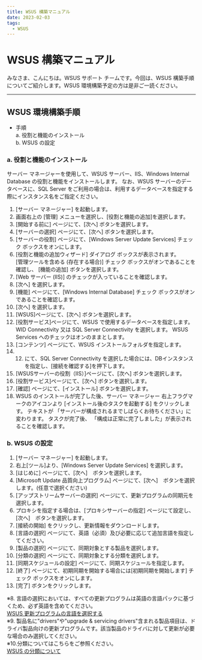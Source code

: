 ```yaml
---
title: WSUS 構築マニュアル
date: 2023-02-03
tags:
  - WSUS
---
```


# WSUS 構築マニュアル
みなさま、こんにちは。WSUS サポート チームです。今回は、WSUS 構築手順についてご紹介します。WSUS 環境構築予定の方は是非ご一読ください。

---

## WSUS 環境構築手順  

- 手順  
a. 役割と機能のインストール  
b. WSUS の設定  


### a. 役割と機能のインストール

サーバー マネージャーを使用して、WSUS サーバー、IIS、Windows Internal Database の役割と機能をインストールします。
なお、WSUS サーバーのデータベースに、SQL Server をご利用の場合は、利用するデータベースを指定する際にインスタンス名をご指定ください。  

1. [サーバー マネージャー] を起動します。  
2. 画面右上の [管理] メニューを選択し、[役割と機能の追加]を選択します。  
3. [開始する前に] ページにて、[次へ] ボタンを選択します。  
4. [サーバーの選択] ページにて、[次へ] ボタンを選択します。  
5. [サーバーの役割] ページにて、[Windows Server Update Services] チェック ボックスをオンにします。
6. [役割と機能の追加ウィザード] ダイアログ ボックスが表示されます。  
   [管理ツールを含める (存在する場合)] チェック ボックスがオンであることを確認し、 [機能の追加] ボタンを選択します。
7. [Web サーバー (IIS)] のチェックが入っていることを確認します。  
8. [次へ] を選択します。  
9. [機能] ページにて、[Windows Internal Database] チェック ボックスがオンであることを確認します。  
10. [次へ] を選択します。  
11. [WSUS]ページにて、[次へ] ボタンを選択します。  
12. [役割サービス]ページにて、WSUS で使用するデータベースを指定します。WID Connectivity 又は SQL Server Connectivity を選択します。 WSUS Services へのチェックはオンのままとします。
13. [コンテンツ] ページにて、WSUS インストールフォルダを指定します。
14. 12. にて、SQL Server Connectivity を選択した場合には、DBインスタンスを指定し、[接続を確認する]を押下します。
15. [WSUSサーバーの役割（IIS）]ページにて、[次へ] ボタンを選択します。  
16. [役割サービス]ページにて、[次へ] ボタンを選択します。  
17.  [確認] ページにて、[インストール] ボタンを選択します。  
18. WSUS のインストールが完了した後、サーバー マネージャー 右上フラグマークのアイコンより [インストール後のタスクを起動する] をクリックします。 テキストが 「サーバーが構成されるまでしばらくお待ちください」に変わります。 タスクが完了後、 「構成は正常に完了しました」が表示されることを確認します。

### b. WSUS の設定  
1. [サーバー マネージャー] を起動します。  
2. 右上[ツール]より、[Windows Server Update Services] を選択します。
3. [はじめに] ページにて、[次へ]　ボタンを選択します。
4. [Microsoft Update 品質向上プログラム] ページにて、[次へ]　ボタンを選択します。(任意で選択ください)
5. [アップストリームサーバーの選択] ページにて、更新プログラムの同期元を選択します。 
6. プロキシを指定する場合は、[プロキシサーバーの指定] ページにて設定し、[次へ]　ボタンを選択します。
7. [接続の開始] をクリックし、更新情報をダウンロードします。 
8. [言語の選択] ページにて、英語（必須）及び必要に応じて追加言語を指定してください。  
9. [製品の選択] ページにて、同期対象とする製品を選択します。
10. [分類の選択] ページにて、同期対象とする分類を選択します。  
11. [同期スケジュールの設定] ページにて、同期スケジュールを指定します。  
12. [終了] ページにて、初期同期を開始する場合には[初期同期を開始します] チェック ボックスをオンにします。 
13. [完了] ボタンをクリックします。

※8. 言語の選択においては、すべての更新プログラムは英語の言語パックに基づくため、必ず英語を含めてください。  
[WSUS 更新プログラムの言語を選択する](https://learn.microsoft.com/ja-jp/windows-server/administration/windows-server-update-services/plan/plan-your-wsus-deployment#14-choose-wsus-update-languages)   
※9.  製品名に"drivers"や"upgrade & servicing drivers"含まれる製品項目は、ドライバ製品向けの更新プログラムです。該当製品のドライバに対して更新が必要な場合のみ選択してください。  
※10.分類についてはこちらをご参照ください。  
 [WSUS の分類について](https://jpmem.github.io/blog/wsus/2018-06-19_01/)


